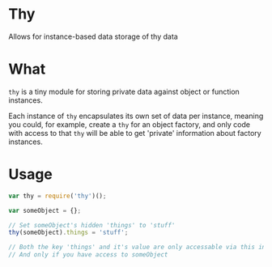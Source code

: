 # Thy

Allows for instance-based data storage of thy data

# What

`thy` is a tiny module for storing private data against object or function instances.

Each instance of `thy` encapsulates its own set of data per instance,
meaning you could, for example, create a `thy` for an object factory,
and only code with access to that `thy` will be able to get 'private'
information about factory instances.

# Usage

```javascript
var thy = require('thy')();

var someObject = {};

// Set someObject's hidden 'things' to 'stuff'
thy(someObject).things = 'stuff';

// Both the key 'things' and it's value are only accessable via this instance of thy,
// And only if you have access to someObject
```